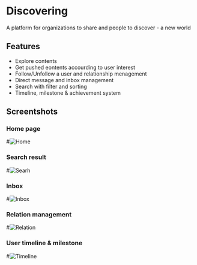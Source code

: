 # Discovering
A platform for organizations to share and people to discover - a new world

## Features
* Explore contents
* Get pushed eontents accourding to user interest
* Follow/Unfollow a user and relationship menagement
* Direct message and inbox management
* Search with filter and sorting
* Timeline, milestone & achievement system

## Screentshots

### Home page
#![Home](https://github.com/zenithanu/Discovering/blob/master/Screenshot/Home.png)

### Search result
#![Searh](https://github.com/zenithanu/Discovering/blob/master/Screenshot/Search.png)

### Inbox
#![Inbox](https://github.com/zenithanu/Discovering/blob/master/Screenshot/Inbox.png)

### Relation management
#![Relation](https://github.com/zenithanu/Discovering/blob/master/Screenshot/Relations.png)

### User timeline & milestone
#![Timeline](https://github.com/zenithanu/Discovering/blob/master/Screenshot/Timeline.png)
